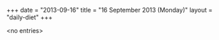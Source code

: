 +++
date = "2013-09-16"
title = "16 September 2013 (Monday)"
layout = "daily-diet"
+++

<p>&lt;no entries&gt;</p>